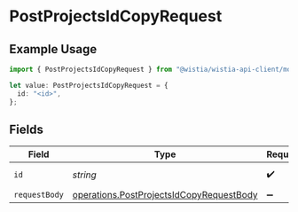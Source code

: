 # PostProjectsIdCopyRequest

## Example Usage

```typescript
import { PostProjectsIdCopyRequest } from "@wistia/wistia-api-client/models/operations";

let value: PostProjectsIdCopyRequest = {
  id: "<id>",
};
```

## Fields

| Field                                                                                                | Type                                                                                                 | Required                                                                                             | Description                                                                                          |
| ---------------------------------------------------------------------------------------------------- | ---------------------------------------------------------------------------------------------------- | ---------------------------------------------------------------------------------------------------- | ---------------------------------------------------------------------------------------------------- |
| `id`                                                                                                 | *string*                                                                                             | :heavy_check_mark:                                                                                   | Project Hashed ID                                                                                    |
| `requestBody`                                                                                        | [operations.PostProjectsIdCopyRequestBody](../../models/operations/postprojectsidcopyrequestbody.md) | :heavy_minus_sign:                                                                                   | N/A                                                                                                  |